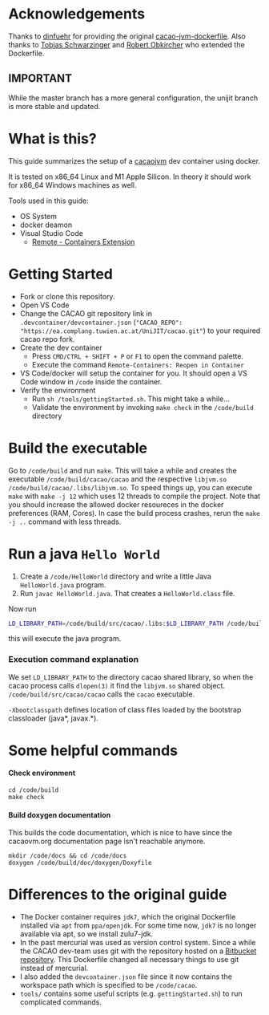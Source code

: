 # Acknowledgements

Thanks to [dinfuehr](https://gist.github.com/dinfuehr) for providing the original [cacao-jvm-dockerfile](https://gist.github.com/dinfuehr/ab83ad825cd24be0e816588d0465a7fb).
Also thanks to [Tobias Schwarzinger](https://github.com/tobixdev) and [Robert Obkircher](https://github.com/RobertObkircher) who extended the Dockerfile.

## IMPORTANT
While the master branch has a more general configuration, the unijit branch is more stable and updated.

# What is this?

This guide summarizes the setup of a [cacaojvm](http://www.cacaojvm.org/) dev container using docker.

It is tested on x86_64 Linux and M1 Apple Silicon. In theory it should work for x86_64 Windows machines as well.

Tools used in this guide:
* OS System
* docker deamon
* Visual Studio Code
    * [Remote - Containers Extension](https://marketplace.visualstudio.com/items?itemName=ms-vscode-remote.remote-containers)

# Getting Started

* Fork or clone this repository.
* Open VS Code
* Change the CACAO git repository link in `.devcontainer/devcontainer.json` (`"CACAO_REPO": "https://ea.complang.tuwien.ac.at/UniJIT/cacao.git"`) to your required cacao repo fork.
* Create the dev container
    * Press `CMD/CTRL + SHIFT + P` or `F1` to open the command palette.
    * Execute the command `Remote-Containers: Reopen in Container`
* VS Code/docker will setup the container for you. It should open a VS Code window in `/code` inside the container.
* Verify the environment
  * Run `sh /tools/gettingStarted.sh`. This might take a while...
  * Validate the environment by invoking `make check` in the `/code/build` directory

# Build the executable

Go to `/code/build` and run `make`. This will take a while and creates the executable `/code/build/cacao/cacao` and the respective `libjvm.so` `/code/build/cacao/.libs/libjvm.so`. 
To speed things up, you can execute `make` with `make -j 12` which uses 12 threads to compile the project. Note that you should increase the allowed docker resoureces in the docker preferences (RAM, Cores). In case the build process crashes, rerun the `make -j ..` command with less threads.


# Run a java `Hello World`

1. Create a `/code/HelloWorld` directory and write a little Java `HelloWorld.java` program.
2. Run `javac HelloWorld.java`. That creates a `HelloWorld.class` file.

Now run
```bash
LD_LIBRARY_PATH=/code/build/src/cacao/.libs:$LD_LIBRARY_PATH /code/build/src/cacao/cacao -Xbootclasspath:/code/build/src/classes/classes:/usr/local/classpath/share/classpath/glibj.zip HelloWorld
```
this will execute the java program.
### Execution command explanation

We set `LD_LIBRARY_PATH` to the directory cacao shared library, so when the cacao process calls `dlopen(3)` it find the `libjvm.so` shared object. 
`/code/build/src/cacao/cacao` calls the `cacao` executable.

`-Xbootclasspath` defines location of class files loaded by the bootstrap classloader (java*, javax.*).

# Some helpful commands

#### Check environment
```
cd /code/build 
make check
```
#### Build doxygen documentation
This builds the code documentation, which is nice to have since the cacaovm.org documentation page isn't reachable anymore.
```
mkdir /code/docs && cd /code/docs
doxygen /code/build/doc/doxygen/Doxyfile
```
# Differences to the original guide

* The Docker container requires `jdk7`, which the original Dockerfile installed via `apt` from `ppa/openjdk`. For some time now, `jdk7` is no longer available via apt, so we install zulu7-jdk.
* In the past mercurial was used as version control system. Since a while the CACAO dev-team uses git with the repository hosted on a [Bitbucket repository](https://bitbucket.org/cacaovm/cacao/src/master/). This Dockerfile changed all necessary things to use git instead of mercurial.
* I also added the `devcontainer.json` file since it now contains the workspace path which is specified to be `/code/cacao`.
* `tools/` contains some useful scripts (e.g. `gettingStarted.sh`) to run complicated commands.
